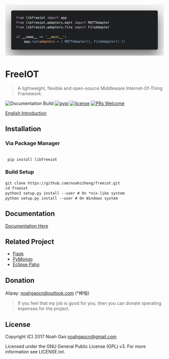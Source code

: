 ![Banner](./icons/code.png)

# FreeIOT

> A lightweight, flexible and open-source Middleware Internet-Of-Thing Framework.

![Documentation Build](https://api.travis-ci.org/noahziheng/freeiot.svg)
[![pypi](https://img.shields.io/pypi/v/libfreeiot.svg)](https://pypi.org/project/libfreeiot/)
[![license](https://img.shields.io/github/license/noahziheng/freeiot.svg?style=flat-square)](./LICENSE.txt)
[![PRs Welcome](https://img.shields.io/badge/PRs-welcome-brightgreen.svg?style=flat-square)](http://makeapullrequest.com)

[English Introduction](./README_en.md)

## Installation

### Via Package Manager

```shell

 pip install libfreeiot
```

### Build Setup

```shell
git clone https://github.com/noahziheng/freeiot.git
cd freeiot
python3 setup.py install --user # On *nix-like system
python setup.py install --user # On Windows system
```

## Documentation

[Documentation Here](https://noahziheng.github.io/freeiot)

## Related Project

- [Flask](https://github.com/pallets/flask)
- [PyMongo](https://github.com/mongodb/mongo-python-driver)
- [Eclipse Paho](https://www.eclipse.org/paho/)

## Donation

Alipay: noahgaocn@outlook.com (\*梓恒)

> If you feel that my job is good for you, then you can donate operating expenses for the project.

## License

  Copyright (C) 2017 Noah Gao <noahgaocn@gmail.com>

  Licensed under the GNU General Public License (GPL) v3.
  For more information see LICENSE.txt.

